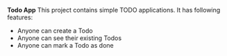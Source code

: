 **Todo App**
This project contains simple TODO applications. It has following features:
- Anyone can create a Todo
- Anyone can see their existing Todos
- Anyone can mark a Todo as done

